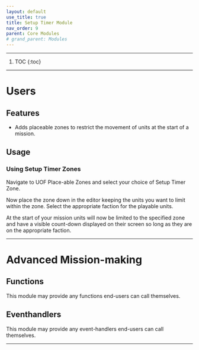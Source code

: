 ```yaml
---
layout: default
use_title: true
title: Setup Timer Module
nav_order: 9
parent: Core Modules
# grand_parent: Modules
---
```


---

1. TOC
{:toc}

---

# Users

## Features

- Adds placeable zones to restrict the movement of units at the start of a mission.

## Usage

### Using Setup Timer Zones

Navigate to UOF Place-able Zones and select your choice of Setup Timer Zone.
<!-- Re-phrase above ASAP! -->
Now place the zone down in the editor keeping the units you want to limit within the zone. Select the appropriate faction for the playable units.

<!-- ![~Example Zone~]({{ site.baseurl }}/resources/images/setup-timer/example.png){:class="img-responsive"} -->

At the start of your mission units will now be limited to the specified zone and have a visible count-down displayed on their screen so long as they are on the appropriate faction.

---

# Advanced Mission-making

## Functions
This module may provide any functions end-users can call themselves.

## Eventhandlers
This module may provide any event-handlers end-users can call themselves.

---
